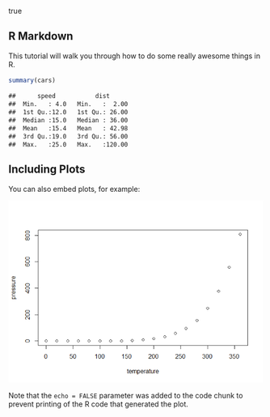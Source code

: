 true

R Markdown
----------

This tutorial will walk you through how to do some really awesome things in R.

``` r
summary(cars)
```

    ##      speed           dist       
    ##  Min.   : 4.0   Min.   :  2.00  
    ##  1st Qu.:12.0   1st Qu.: 26.00  
    ##  Median :15.0   Median : 36.00  
    ##  Mean   :15.4   Mean   : 42.98  
    ##  3rd Qu.:19.0   3rd Qu.: 56.00  
    ##  Max.   :25.0   Max.   :120.00

Including Plots
---------------

You can also embed plots, for example:

![](makeRaster_files/figure-markdown_github/pressure-1.png)

Note that the `echo = FALSE` parameter was added to the code chunk to prevent printing of the R code that generated the plot.
